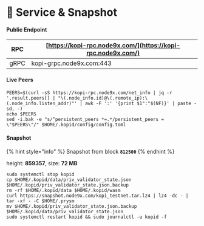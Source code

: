 # 💾 Service & Snapshot

#### Public Endpoint <a href="#public-endpoint" id="public-endpoint"></a>

| RPC  | [https://kopi-rpc.node9x.com/](https://kopi-rpc.node9x.com/) |
| ---- | ------------------------------------------------------------ |
| gRPC | kopi-grpc.node9x.com:443                                     |

#### Live Peers <a href="#live-peers" id="live-peers"></a>

```
PEERS=$(curl -sS https://kopi-rpc.node9x.com/net_info | jq -r '.result.peers[] | "\(.node_info.id)@\(.remote_ip):\(.node_info.listen_addr)"' | awk -F ':' '{print $1":"$(NF)}' | paste -sd, -)
echo $PEERS
sed -i.bak -e "s/^persistent_peers *=.*/persistent_peers = \"$PEERS\"/" $HOME/.kopid/config/config.toml
```

#### Snapshot <a href="#snapshot" id="snapshot"></a>

{% hint style="info" %}
Snapshot from block **`812500`**
{% endhint %}

height: **859357**, size: **72 MB**&#x20;

```
sudo systemctl stop kopid
cp $HOME/.kopid/data/priv_validator_state.json $HOME/.kopid/priv_validator_state.json.backup
rm -rf $HOME/.kopid/data $HOME/.kopid/wasm
curl https://snapshot.node9x.com/kopi_testnet.tar.lz4 | lz4 -dc - | tar -xf - -C $HOME/.prysm
mv $HOME/.kopid/priv_validator_state.json.backup $HOME/.kopid/data/priv_validator_state.json
sudo systemctl restart kopid && sudo journalctl -u kopid -f
```
